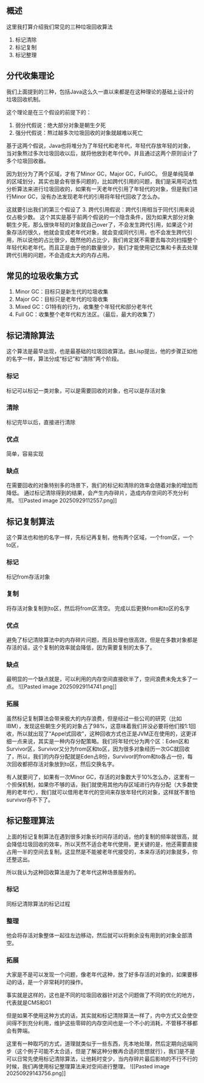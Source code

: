 ## 概述
这里我打算介绍我们常见的三种垃圾回收算法
1. 标记清除
2. 标记复制
3. 标记整理

## 分代收集理论
我们上面提到的三种，包括Java这么久一直以来都是在这种理论的基础上设计的垃圾回收机制。

这个理论是在三个假设的前提下的：
1. 弱分代假说：绝大部分对象是朝生夕死
2. 强分代假说：熬过越多次垃圾回收的对象就越难以死亡

基于这两个假说，Java也将堆分为了年轻代和老年代，年轻代存放年轻的对象，当对象熬过多次垃圾回收以后，就将他放到老年代中。并且通过这两个原则设计了多个垃圾回收器。

因为划分为了两个区域，才有了Minor GC，Major GC，FullGC。
但是单纯简单的区域划分，其实也是会有很多问题的，比如跨代引用的问题，我们是采用可达性分析算法来进行垃圾回收的，如果有一天老年代引用了年轻代的对象，但是我们进行Minor GC，没有办法发现老年代的引用将年轻代回收了怎么办。

这就要引出我们的第三个假设了
3. 跨代引用假说：跨代引用相当于同代引用来说仅占极少数。
这个其实是基于前两个假说的一个隐含条件，因为如果大部分对象朝生夕死，那么很快年轻的对象就自己over了，不会发生跨代引用，如果这个对象存活的很久，他就会变成老年代对象，就会变成同代引用，也不会发生跨代引用，所以说他的占比很少，既然他的占比少，我们肯定就不需要去每次的扫描整个年轻代和老年代。而且正是由于他的数量很少，我们才能使用记忆集和卡表去处理跨代引用的问题，不会造成太大的内存占用。

## 常见的垃圾收集方式
1. Minor GC：目标只是新生代的垃圾收集
2. Major GC：目标只是老年代的垃圾收集
3. Mixed GC：G1特有的行为，收集整个年轻代和部分老年代
4. Full GC：收集整个老年代和方法区。（最后，最大的收集了）

## 标记清除算法
这个算法是最早出现，也是最基础的垃圾回收算法。由Lisp提出，他的步骤正如他的名字一样，算法分成“标记”和“清除”两个阶段。
### 标记
标记可以标记一类对象，可以是需要回收的对象，也可以是存活对象
### 清除
标记完毕以后，直接进行清除
### 优点
简单，容易实现
### 缺点
在需要回收的对象特别多的场景下，我们的标记和清除的效率会随着对象的增加而降低。
通过标记清除得到的结果，会产生内存碎片，造成内存空间的不充分利用。
![[Pasted image 20250929112557.png]]

## 标记复制算法
这个算法也和他的名字一样，先标记再复制，他有两个区域，一个from区，一个to区，
### 标记
标记from存活对象
### 复制
将存活对象复制到to区，然后将from区清空。
完成以后更换from和to区的名字
### 优点
避免了标记清除算法中的内存碎片问题，而且处理也很高效，但是在多数对象都是存活的话，这个复制的效率就会降低，因为需要复制的太多了。
### 缺点
最明显的一个缺点就是，可以利用的内存空间直接砍半了，空间浪费未免太多了一点。
![[Pasted image 20250929114741.png]]
### 拓展
虽然标记复制算法会带来极大的内存浪费，但是经过一些公司的研究（比如IBM），发现这些朝生夕死的对象占了98%，这意味着我们并没必要将他们按1:1回收，所以就出现了“Appel式回收”，这种回收方式也正是JVM正在使用的，这更详细一点来说，其实是一种内存分配策略。我们将年轻代分为两个区：Eden区和Survivor区，Survivor又分为from区和to区，因为很多对象经历一次GC就回收了，所以，我们的内存分配就是Eden占8份，Survivor的from和to各占一份，每次回收都把存活对象放到to区，然后交换名字。

有人就要问了，如果有一次Minor GC，存活的对象数大于10%怎么办，这里有一个担保机制，如果你不够的话，我们就使用其他内存区域进行内存分配（大多数使用的老年代），我们就可以借用老年代的空间来存放年轻代的对象，这样就不害怕survivor存不下了。

## 标记整理算法
上面的标记复制算法在遇到很多对象长时间存活的话，他的复制的频率就很高，就会降低垃圾回收的效率，所以天然不适合老年代使用，更关键的是，他还需要直接占用一半的空间去复制，这显然是不能被老年代接受的，本来存活的对象就多，你还整这出。

所以我认为这种回收算法是为了老年代这种场景服务的。
### 标记
同标记清除算法的标记过程
### 整理
他会将存活对象整体一起往左边移动，然后就可以将剩余没有用到的对象全部清空。
### 拓展
大家是不是可以发现一个问题，像老年代这种，放了好多存活的对象的，如果要移动的话，是一个非常耗时的操作。

事实就是这样的，这也是不同的垃圾回收器针对这个问题做了不同的优化的地方，代表就是CMS和G1

但是如果不使用这种方式的话，其实就和标记清除算法一样了，内中方式又会使空间得不到充分利用，维护这些零碎的内存空间也是一个不小的消耗，不管移不移都会有弊端。

这里有一种取巧的方式，道理就类似于一些东西，先本地处理，然后定期向远端同步（这个例子可能不太合适，但是了解这种分散再合适的思想就行），我们是不是可以日常先使用标记清除算法，让他耗时变少，当内存碎片最后影响的不行不行的时候，我们再使用标记整理算法来对空间进行整理。
![[Pasted image 20250929143756.png]]